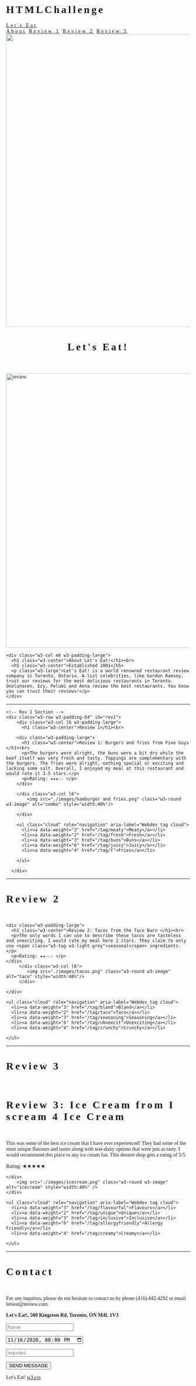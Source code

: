 # HTMLChallenge
<!DOCTYPE html>
<html>
<head>
    <link href="./style.css" type="text/css" rel="stylesheet">
<title>W3.CSS Template</title>
<meta charset="UTF-8">
<meta name="viewport" content="width=device-width, initial-scale=1">
<link rel="stylesheet" href="https://www.w3schools.com/w3css/4/w3.css">
<style>
body {font-family: "Times New Roman", Georgia, Serif;}
h1, h2, h3, h4, h5, h6 {
  font-family: "Playfair Display";
  letter-spacing: 5px;
}
</style>
<body>

<!-- Navbar (sit on top) -->
<div class="w3-top">
  <div class="w3-bar w3-white w3-padding w3-card" style="letter-spacing:4px;">
    <a href="#home" class="w3-bar-item w3-button">Let's Eat</a>
    <!-- Right-sided navbar links. Hide them on small screens -->
    <div class="w3-right w3-hide-small">
      <a href="#about" class="w3-bar-item w3-button">About</a>
      <a href="#rev1" class="w3-bar-item w3-button">Review 1</a>
      <a href="#rev2" class="w3-bar-item w3-button">Review 2</a>
      <a href="#rev3" class="w3-bar-item w3-button">Review 3</a>
    </div>
  </div>
</div>

<!-- Header -->
<header class="w3-display-container w3-content w3-wide" style="max-width:1600px;min-width:500px" id="home">
  <img class="w3-image" src="/w3images/hamburger.jpg" alt="Hamburger Catering" width="1600" height="800">
  <div class="w3-display-bottomleft w3-padding-large w3-opacity">
    <h1 class="w3-xxlarge">Let's Eat!</h1>
  </div>
</header>

<!-- Page content -->
<div class="w3-content" style="max-width:1100px">

  <!-- About Section -->
  <div class="w3-row w3-padding-64" id="about">
    <div class="w3-col m6 w3-padding-large w3-hide-small">
     <img src="./images/marginalia-680.png" class="w3-round w3-image w3-opacity-min" alt="review" width="600" height="750">
    </div>

    <div class="w3-col m6 w3-padding-large">
      <h1 class="w3-center">About Let's Eat!</h1><br>
      <h5 class="w3-center">Established 2001</h5>
      <p class="w3-large">Let's Eat! is a world renowned restaurant review company in Toronto, Ontario. A-list celebrities, like Gordon Ramsey, trust our reviews for the most delicious restaurants in Toronto. Onolunosen, Ezy, Pelumi and Anna review the best restaurants. You know you can trust their reviews!</p>
    </div>
  </div>
  
  <hr>

    <!-- Rev 1 Section -->
    <div class="w3-row w3-padding-64" id="rev1">
        <div class="w3-col l6 w3-padding-large">
          <h1 class="w3-center">Review 1</h1><br>
    
        <div class="w3-padding-large">
          <h1 class="w3-center">Review 1: Burgers and fries from Five Guys </h1><br>
          <p>The burgers were alright, the buns were a bit dry while the beef itself was very fresh and tasty. Toppings are complementary with the burgers. The fries were alright, nothing special or exciting and lacking some salt. Overall, I enjoyed my meal at this restaurant and would rate it 3.5 stars.</p>
          <p>Rating: ★★★☆☆ </p>
        </div>
        
        </div class="w3-col l6">
            <img src="./images/hamburger and fries.png" class="w3-round w3-image" alt="combo" style="width:40%"/>
        
        </div>
        
        <ul class="cloud" role="navigation" aria-label="Webdev tag cloud">
          <li><a data-weight="3" href="/tag/meaty">Meaty</a></li>
          <li><a data-weight="2" href="/tag/fresh">Fresh</a></li>
          <li><a data-weight="3" href="/tag/buns">Buns</a></li>
          <li><a data-weight="6" href="/tag/juicy">Juicy</a></li>
          <li><a data-weight="4" href="/tag/f">Fries</a></li>
          
        </ul>
        
      </div>

  <hr>
   <!-- Rev 2 Section -->
   <div class="w3-row w3-padding-64" id="rev2">
    <div class="w3-col l6 w3-padding-large">
      <h1 class="w3-center">Review 2</h1><br>

    <div class="w3-padding-large">
      <h1 class="w3-center">Review 2: Tacos from the Taco Barn </h1><br>
      <p>The only words I can use to describe these tacos are tasteless and unexciting. I would rate my meal here 2 stars. They claim to only use <span class="w3-tag w3-light-grey">seasonal</span> ingredients.</p>
      <p>Rating: ★★☆☆☆ </p>
    </div>
         </div class="w3-col l6">
            <img src="./images/tacos.png" class="w3-round w3-image" alt="taco" style="width:40%"/>  
         </div>
      
    </div>
    
    <ul class="cloud" role="navigation" aria-label="Webdev tag cloud">
      <li><a data-weight="3" href="/tag/bland">Bland</a></li>
      <li><a data-weight="2" href="/tag/taco">Taco</a></li>
      <li><a data-weight="3" href="/tag/seasoning">Seasoning</a></li>
      <li><a data-weight="6" href="/tag/uhnexcit">Unexciting</a></li>
      <li><a data-weight="4" href="/tag/crunchy">Crunchy</a></li>
      
    </ul>
    
    
    
  </div>

<hr>

 <!-- Rev 3 Section -->
 <div class="w3-row w3-padding-64" id="rev3">
  <div class="w3-col l6 w3-padding-large">
    <h1 class="w3-center">Review 3</h1><br>

  <div class="w3-padding-large">
    <h1 class="w3-center">Review 3: Ice Cream from I scream 4 Ice Cream </h1><br>
    <p>This was some of the best ice cream that I have ever experienced! They had some of the most unique flavours and tastes along with non-dairy options that were just as tasty. I would recommend this place to any ice cream fan. This dessert shop gets a rating of 5/5. </p>
    <p>Rating: ★★★★★ </p>
  </div>
  
    </div>
        <img src="./images/icecream.png" class="w3-round w3-image" alt="icecream" style="width:40%" />
    </div>

    <ul class="cloud" role="navigation" aria-label="Webdev tag cloud">
      <li><a data-weight="3" href="/tag/flavourful">Flavours</a></li>
      <li><a data-weight="2" href="/tag/unique">Unique</a></li>
      <li><a data-weight="3" href="/tag/inclusive">Inclusive</a></li>
      <li><a data-weight="6" href="/tag/allergyfriendly">Allergy Friendly</a></li>
      <li><a data-weight="4" href="/tag/creamy">Creamy</a></li>
      
    </ul>
    

<hr>

  <!-- Contact Section -->
  <div class="w3-container w3-padding-64" id="contact">
    <h1>Contact</h1><br>
    <p>For any inquiries, please do not hesitate to contact us by phone (416) 442-4292 or email letseat@review.com.</p>
    <p class="w3-text-blue-grey w3-large"><b>Let's Eat!, 500 Kingston Rd, Toronto, ON M4L 1V3</b></p>
    <form action="/action_page.php" target="_blank">
      <p><input class="w3-input w3-padding-16" type="text" placeholder="Name" required name="Name"></p>
      <p><input class="w3-input w3-padding-16" type="datetime-local" placeholder="Date and time" required name="date" value="2020-11-16T20:00"></p>
      <p><input class="w3-input w3-padding-16" type="text" placeholder="Inquiries" required name="Message"></p>
      <p><button class="w3-button w3-light-grey w3-section" type="submit">SEND MESSAGE</button></p>
    </form>
  </div>
  
  
<!-- End page content -->
</div>

<!-- Footer -->
<footer class="w3-center w3-light-grey w3-padding-32">
  <p>Let's Eat! <a href="https://www.w3schools.com/w3css/default.asp" title="W3.CSS" target="_blank" class="w3-hover-text-green">w3.css</a></p>
</footer>

</body>
</html>
